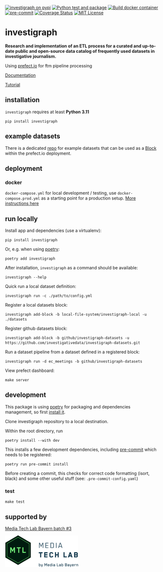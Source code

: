 [![investigraph on pypi](https://img.shields.io/pypi/v/investigraph)](https://pypi.org/project/investigraph/)
[![Python test and package](https://github.com/investigativedata/investigraph-etl/actions/workflows/python.yml/badge.svg)](https://github.com/investigativedata/investigraph-etl/actions/workflows/python.yml)
[![Build docker container](https://github.com/investigativedata/investigraph-etl/actions/workflows/build-docker.yml/badge.svg)](https://github.com/investigativedata/investigraph-etl/actions/workflows/build-docker.yml)
[![pre-commit](https://img.shields.io/badge/pre--commit-enabled-brightgreen?logo=pre-commit)](https://github.com/pre-commit/pre-commit)
[![Coverage Status](https://coveralls.io/repos/github/investigativedata/investigraph-etl/badge.svg?branch=main)](https://coveralls.io/github/investigativedata/investigraph-etl?branch=main)
[![MIT License](https://img.shields.io/pypi/l/investigraph)](./LICENSE)

# investigraph

**Research and implementation of an ETL process for a curated and up-to-date public and open-source data catalog of frequently used datasets in investigative journalism.**

Using [prefect.io](https://www.prefect.io/) for ftm pipeline processing

[Documentation](https://investigativedata.github.io/investigraph/)

[Tutorial](https://investigativedata.github.io/investigraph/tutorial/)

## installation

`investigraph` requires at least **Python 3.11**

    pip install investigraph

## example datasets

There is a dedicated [repo](https://github.com/investigativedata/investigraph-datasets) for example datasets that can be used as a [Block](https://docs.prefect.io/2.10.11/concepts/blocks/) within the prefect.io deployment.

## deployment

### docker

`docker-compose.yml` for local development / testing, use `docker-compose.prod.yml` as a starting point for a production setup. [More instructions here](https://investigativedata.github.io/investigraph/deployment/)

## run locally

Install app and dependencies (use a virtualenv):

    pip install investigraph

Or, e.g. when using [poetry](https://python-poetry.org/):

    poetry add investigraph

After installation, `investigraph` as a command should be available:

    investigraph --help

Quick run a local dataset definition:

    investigraph run -c ./path/to/config.yml

Register a local datasets block:

    investigraph add-block -b local-file-system/investigraph-local -u ./datasets

Register github datasets block:

    investigraph add-block -b github/investigraph-datasets -u https://github.com/investigativedata/investigraph-datasets.git

Run a dataset pipeline from a dataset defined in a registered block:

    investigraph run -d ec_meetings -b github/investigraph-datasets

View prefect dashboard:

    make server

## development

This package is using [poetry](https://python-poetry.org/) for packaging and dependencies management, so first [install it](https://python-poetry.org/docs/#installation).

Clone investigraph repository to a local destination.

Within the root directory, run

    poetry install --with dev

This installs a few development dependencies, including [pre-commit](https://pre-commit.com/) which needs to be registered:

    poetry run pre-commit install

Before creating a commit, this checks for correct code formatting (isort, black) and some other useful stuff (see: `.pre-commit-config.yaml`)

### test

    make test

## supported by

[Media Tech Lab Bayern batch #3](https://github.com/media-tech-lab)

<a href="https://www.media-lab.de/en/programs/media-tech-lab">
    <img src="https://raw.githubusercontent.com/media-tech-lab/.github/main/assets/mtl-powered-by.png" width="240" title="Media Tech Lab powered by logo">
</a>
